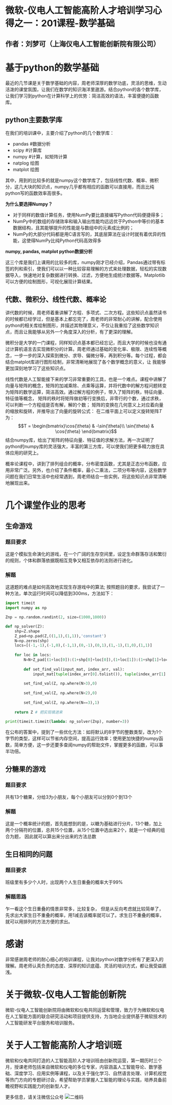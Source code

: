 #  微软-仪电人工智能高阶人才培训学习心得之一：201课程-数学基础

## 作者：刘梦可（上海仪电人工智能创新院有限公司）

# 基于python的数学基础

最近的几节课是关于数学基础的内容，周老师深厚的数学功底，灵活的思维，生动活泼的课堂氛围，让我们在数学的知识海洋里遨游。结合python的各个数学库，让我们学习到python在计算科学上的优势：简洁高效的语法，丰富便捷的函数库。

## python主要数学库
在我们的培训课中，主要介绍了python的几个数学库：
- pandas #数据分析
- scipy #计算库
- numpy #计算，如矩阵计算
- natplog 绘图
- matplot 绘图

其中，用到的比较多的就是numpy这个数学库了，包括线性代数、概率、微积分，这几大块的知识点，numpy几乎都有相应的函数可以直接用，而且比纯python写的函数效率高很多。

**为什么要选择Numpy？**

- 对于同样的数值计算任务，使用NumPy要比直接编写Python代码便捷得多；
- NumPy中的数组的存储效率和输入输出性能均远远优于Python中等价的基本数据结构，且其能够提升的性能是与数组中的元素成比例的；
- NumPy的大部分代码都是用C语言写的，其底层算法在设计时就有着优异的性能，这使得NumPy比纯Python代码高效得多

**numpy, pandas, matplot python数据分析**

这三个库是我们上课用的比较多的库，numpy刚才已经介绍，Pandas通过带有标签的列和索引，使我们可以以一种比较容易理解的方式来处理数据，轻松的实现数据导入，快速地对复杂数据进行转换、过滤，方便地生成统计数据等。Matplotlib可以方便的绘制图形，可视化展现计算结果。

## 代数、微积分、线性代数、概率论

讲代数的时候，周老师着重讲解了方程、多项式、二次方程。这些知识点虽然读书的时候都已经学过，但是基本上都忘完了，周老师的非常耐心的讲解，配合使用python的相关库绘制图形，并描述其物理意义，不仅让我重拾了这些数学知识点，而且让我能够从另外一个角度深入的分析，有了更深的理解。

微积分是大学的一门课程，同样知识点基本都已经忘记，而且大学的时候也没有通过计算机语言去实现微积分的计算。周老师通过基础的变化率、极限、连续性等概念，一步一步的深入探索到微分、求导、偏微分等，再到积分等。每个过程，都会结合matplot库进行图形绘制，非常清晰地展现了各个数学概念的意义，让
我能够更加深刻地学习了这些知识点。

线性代数是人工智能接下来的学习非常重要的工具，也是一个难点。课程中讲解了向量与矩阵的概念，矩阵的加减乘除、点乘等运算，并将代数中的解方程问题转变为矩阵的数学运算，简洁高效。通过解方程的例子，带入了矩阵的秩，特征向量、特征值等概念，
矩阵的秩时将矩阵做初等行变换后，非零行的个数，通过求秩，可以判断一个方程组是否有解，解的个数；
矩阵的变换在几何意义上对应着向量的缩放和旋转，并推导出了向量的旋转公式：
在二维平面上可以定义旋转矩阵${T}$为：
$$T = \begin{bmatrix}\cos{\theta} & -\sin{\theta}\\ \sin{\theta} & \cos{\theta} \end{bmatrix}$$
结合numpy库，给出了矩阵的特征向量、特征值的求解方法，再一次证明了python的numpy库的灵活强大，丰富的第三方库，可以使我们把更多精力放在具体应用的研究上。

概率论课程中，讲到了排列组合的概率，分布密度函数，尤其是正态分布函数，应用非常广泛。另外，也介绍了条件概率，最小二乘法，二项分布等内容，这些数学问题在我们日常生活中也经常遇到，周老师结合一些实例，将这些知识点非常清晰地展现出来。

# 几个课堂作业的思考

## 生命游戏
### 题目要求
这是个模拟生命演化的游戏，在一个广阔的生存空间里，设定生命群落存活和繁衍的规则，个体和群落依据既相互竞争又相互依存的法则进行进化。
### 解题
这道题的难点是如何高效地实现生存游戏中的算法;
按照题目的要求，我尝试了一种方法，单次运行时间可以降低到300ms，方法如下：
```python
import timeit
import numpy as np

Znp = np.random.randint(2, size=(1000,1000))

def np_solver(Z):
    shp=Z.shape
    Z_pad=np.pad(Z,((1,1),(1,1)),'constant')
    N=np.zeros(shp)
    locs=[(-1,-1),(-1,0),(-1,1),(0,-1),(0,1),(1,-1),(1,0),(1,1)]
    
    for loc in locs:
        N=N+Z_pad[(1+loc[0]):(1+shp[0]+loc[0]),(1+loc[1]):(1+shp[1]+loc[1])]
        
        def set_find_val(input_mat, index_arr, val):
            input_mat[tuple(index_arr[0].tolist()), tuple(index_arr[1].tolist())]=val
        
        set_find_val(Z, np.where(N>3),0)
    
        set_find_val(Z, np.where(N<2),0)
        
        set_find_val(Z, np.where(N==3),1)
    
    return Z # 把实现填进来
    
print(timeit.timeit(lambda: np_solver(Znp), number=3))
```
在公布的答案中，提到了一些优化方法：如将默认的8字节的整数类型，改为1个字节的类型，这样可以节省内存空间，提高运行效率；使用更加快捷的numpy函数，简单方便，这一步还要多查阅numpy的帮助文件，掌握更多的函数，可以事半功倍。

## 分糖果的游戏
### 题目要求
共有13个糖果，分给3为小朋友，每个小朋友可以分到0个到13个
### 解题
这是一个概率统计的题，首先能想到的是，以糖为基础进行分片，13个糖，加上两个分隔符的位置，总共15个位置，从15个位置中选出来2个，就是一个经典的组合为题， 因此就可以算出来分出来的方法总数

## 生日相同的问题
### 题目要求
班级里有多少个人时，出现两个人生日重叠的概率大于99%
### 解题思路
乍一看这个生日重叠的情景非常多，比较复杂， 但是从反向考虑就比较简单了，先求出大家生日不重叠的概率，用1减去该概率就可以了。求生日不重叠的概率，就可以用排列的方法方便的求出。

# 感谢
非常感谢周老师的耐心细心的培训课程，让我对python对数学分析有了更深入的理解。周老师认真负责的态度、深厚的知识底蕴、灵活的培训方式，都让我受益匪浅。

# 关于微软-仪电人工智能创新院


微软-仪电人工智能创新院将由微软和仪电共同运营和管理，致力于为微软和仪电在人工智能方面的联合研究活动和项目提供支持，为当地企业提供基于微软技术的人工智能研发平台服务和培训服务。

# 关于人工智能高阶人才培训班

微软和仪电共同打造的人工智能高阶人才培训班由创新院运营，第一期历时三个月，授课老师包括来自微软和仪电的多位专家，内容涵盖人工智能导论、数学基础、深度学习、应用实例等课程，以及关于强化学习、自然语言处理、计算机视觉等热门方向的专题研讨会，希望帮助学员掌握人工智能的理论与实践，培养具备前瞻视野和实践能力的创新型人才。



更多信息，请关注微信公众号
![二维码](./image/barcode.jpg)
